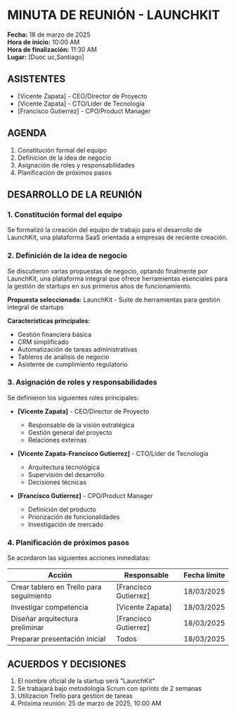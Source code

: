 # MINUTA DE REUNIÓN - LAUNCHKIT

**Fecha:** 18 de marzo de 2025  
**Hora de inicio:** 10:00 AM  
**Hora de finalización:** 11:30 AM  
**Lugar:** [Duoc uc,Santiago]  

## ASISTENTES
- [Vicente Zapata] - CEO/Director de Proyecto
- [Vicente Zapata] - CTO/Líder de Tecnología
- [Francisco Gutierrez] - CPO/Product Manager

## AGENDA
1. Constitución formal del equipo
2. Definición de la idea de negocio
3. Asignación de roles y responsabilidades
4. Planificación de próximos pasos

## DESARROLLO DE LA REUNIÓN

### 1. Constitución formal del equipo
Se formalizó la creación del equipo de trabajo para el desarrollo de LaunchKit, una plataforma SaaS orientada a empresas de reciente creación.

### 2. Definición de la idea de negocio
Se discutieron varias propuestas de negocio, optando finalmente por LaunchKit, una plataforma integral que ofrece herramientas esenciales para la gestión de startups en sus primeros años de funcionamiento.

**Propuesta seleccionada:** LaunchKit - Suite de herramientas para gestión integral de startups

**Características principales:**
- Gestión financiera básica
- CRM simplificado
- Automatización de tareas administrativas
- Tableros de análisis de negocio
- Asistente de cumplimiento regulatorio

### 3. Asignación de roles y responsabilidades

Se definieron los siguientes roles principales:

- **[Vicente Zapata]** - CEO/Director de Proyecto
  - Responsable de la visión estratégica
  - Gestión general del proyecto
  - Relaciones externas

- **[Vicente Zapata-Francisco Gutierrez]** - CTO/Líder de Tecnología
  - Arquitectura tecnológica
  - Supervisión del desarrollo
  - Decisiones técnicas

- **[Francisco Gutierrez]** - CPO/Product Manager
  - Definición del producto
  - Priorización de funcionalidades
  - Investigación de mercado

### 4. Planificación de próximos pasos

Se acordaron las siguientes acciones inmediatas:

| Acción | Responsable | Fecha límite |
|--------|-------------|--------------|
| Crear tablero en Trello para seguimiento | [Francisco Gutierrez] | 18/03/2025 |
| Investigar competencia | [Vicente Zapata] | 18/03/2025 |
| Diseñar arquitectura preliminar | [Francisco Gutierrez] | 18/03/2025 |
| Preparar presentación inicial | Todos | 18/03/2025 |

## ACUERDOS Y DECISIONES
1. El nombre oficial de la startup será "LaunchKit"
2. Se trabajará bajo metodología Scrum con sprints de 2 semanas
3. Utilizacion Trello para gestión de tareas
4. Próxima reunión: 25 de marzo de 2025, 10:00 AM
